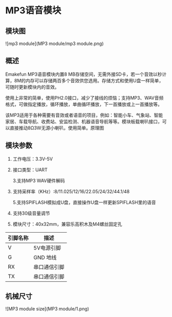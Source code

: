# MP3语音模块

## 模块图

![mp3 module](MP3 module/mp3 module.png)

## 概述

Emakefun MP3语音模块内置8 MB存储空间，无需外接SD卡，若一个音效以秒计算，8M的内存可以存储两百多个音效供您选用。存储方式和使用U盘一样简单，可随时更新模块内的音效。

使用上非常的简单，使用PH2.0接口，减少了接线的烦恼；支持MP3、WAV音频格式，可做指定播放，循环播放，单曲循环播放，下一首播放或上一首播放等。

该MP3适用于各种需要有音效或者语音的项目，例如：智能小车、气象站、智能家居、车载导航、收费站、安监检测、机器语音导航等等。模块板载喇叭接口，可以直接推动8Ω3W无源小喇叭，使用简单。原理图



## 模块参数

1. 工作电压：3.3V-5V

2. 接口类型：UART

   3.支持MP3 WAV硬件解码

4. 支持采样率（KHz）:8/11.025/12/16/22.05/24/32/44.1/48

   5.支持SPIFLASH模拟成U盘，直接操作U盘一样更新SPIFLASH里的语音

6. 支持30级音量调节

7. 模块尺寸：40x32mm，兼容乐高积木及M4螺丝固定孔

| 引脚名称 | 描述         |
| -------- | ------------ |
| V        | 5V电源引脚   |
| G        | GND 地线     |
| RX       | 串口通信引脚 |
| TX       | 串口通信引脚 |

## 

## 机械尺寸

![MP3 module size](MP3 module/1.png)